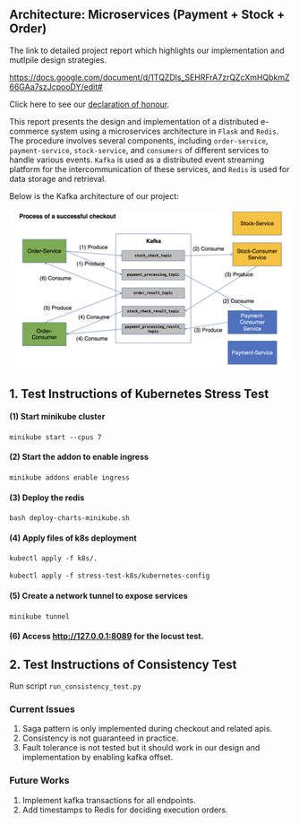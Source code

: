 ## Architecture: Microservices (Payment + Stock + Order)

The link to detailed project report which highlights our implementation and mutlpile design strategies.

https://docs.google.com/document/d/1TQZDls_SEHRFrA7zrQZcXmHQbkmZ66GAa7szJcpooDY/edit#

Click here to see our [declaration of honour](declaration.md).

This report presents the design and implementation of a distributed e-commerce system using a microservices 
architecture in `Flask` and `Redis`. The procedure involves several components, including `order-service`, `payment-service`, 
`stock-service`, and `consumers` of different services to handle various events. `Kafka` is used as a 
distributed event streaming platform for the intercommunication of these services, and `Redis` is used for data 
storage and retrieval.

Below is the Kafka architecture of our project:

![](kafka.png)


## 1. Test Instructions of Kubernetes Stress Test

#### (1) Start minikube cluster
`minikube start --cpus 7`

#### (2) Start the addon to enable ingress
`minikube addons enable ingress`

#### (3) Deploy the redis
`bash deploy-charts-minikube.sh`

#### (4) Apply files of k8s deployment
`kubectl apply -f k8s/.`

`kubectl apply -f stress-test-k8s/kubernetes-config`

#### (5) Create a network tunnel to expose services
`minikube tunnel`

#### (6) Access http://127.0.0.1:8089 for the locust test.


## 2. Test Instructions of Consistency Test

Run script `run_consistency_test.py`


### Current Issues

1) Saga pattern is only implemented during checkout and related apis.
2) Consistency is not guaranteed in practice.
3) Fault tolerance is not tested but it should work in our design and implementation by enabling kafka offset.

### Future Works

1) Implement kafka transactions for all endpoints.
2) Add timestamps to Redis for deciding execution orders.
